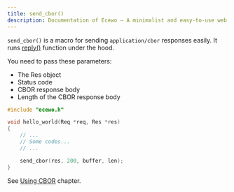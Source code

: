 ```yaml
---
title: send_cbor()
description: Documentation of Ecewo — A minimalist and easy-to-use web framework for C
---
```


`send_cbor()` is a macro for sending `application/cbor` responses easily. It runs [reply()](/api/reply) function under the hood.

You need to pass these parameters:
- The Res object
- Status code
- CBOR response body
- Length of the CBOR response body

```c
#include "ecewo.h"

void hello_world(Req *req, Res *res)
{
    // ...
    // Some codes...
    // ...

    send_cbor(res, 200, buffer, len);
}
```

See [Using CBOR](/examples/using-cbor/) chapter.